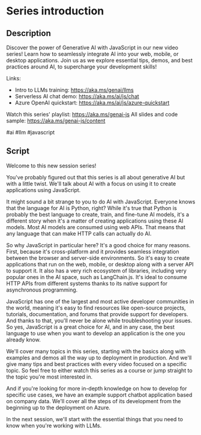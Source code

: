# Series introduction

## Description

Discover the power of Generative AI with JavaScript in our new video series! Learn how to seamlessly integrate AI into your web, mobile, or desktop applications. Join us as we explore essential tips, demos, and best practices around AI, to supercharge your development skills!

Links:
- Intro to LLMs training: https://aka.ms/genai/llms
- Serverless AI chat demo: https://aka.ms/ai/js/chat
- Azure OpenAI quickstart: https://aka.ms/ai/js/azure-quickstart

Watch this series' playlist: https://aka.ms/genai-js
All slides and code sample: https://aka.ms/genai-js/content

#ai #llm #javascript

## Script

Welcome to this new session series!

You've probably figured out that this series is all about generative AI but with a little twist. We'll talk about AI with a focus on using it to create applications using JavaScript.

It might sound a bit strange to you to do AI with JavaScript. Everyone knows that the language for AI is Python, right? While it's true that Python is probably the best language to create, train, and fine-tune AI models, it's a different story when it's a matter of creating applications using these AI models. Most AI models are consumed using web APIs. That means that any language that can make HTTP calls can actually do AI.

So why JavaScript in particular here? It's a good choice for many reasons. First, because it's cross-platform and it provides seamless integration between the browser and server-side environments. So it's easy to create applications that run on the web, mobile, or desktop along with a server API to support it. It also has a very rich ecosystem of libraries, including very popular ones in the AI space, such as LangChain.js. It's ideal to consume HTTP APIs from different systems thanks to its native support for asynchronous programming.

JavaScript has one of the largest and most active developer communities in the world, meaning it's easy to find resources like open-source projects, tutorials, documentation, and forums that provide support for developers. And thanks to that, you'll never be alone while troubleshooting your issues. So yes, JavaScript is a great choice for AI, and in any case, the best language to use when you want to develop an application is the one you already know.

We'll cover many topics in this series, starting with the basics along with examples and demos all the way up to deployment in production. And we'll give many tips and best practices with every video focused on a specific topic. So feel free to either watch this series as a course or jump straight to the topic you're most interested in.

And if you're looking for more in-depth knowledge on how to develop for specific use cases, we have an example support chatbot application based on company data. We'll cover all the steps of its development from the beginning up to the deployment on Azure. 

In the next session, we'll start with the essential things that you need to know when you're working with LLMs.
